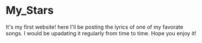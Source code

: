 # My_Stars
It's my first website!  here I'll be posting the lyrics of one of my favorate songs.
I would be upadating it regularly from time to time.
Hope you enjoy it!
